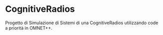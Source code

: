 # CognitiveRadios
Progetto di Simulazione di Sistemi di una CognitiveRadios utilizzando code a priorità in OMNET++.
